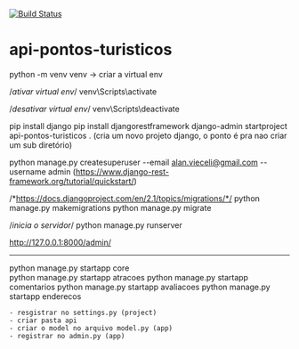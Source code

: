 [![Build Status](https://travis-ci.org/alansvieceli/curso-api-pontos-turisticos.svg?branch=master)](https://travis-ci.org/alansvieceli/curso-api-pontos-turisticos)

# api-pontos-turisticos


python -m venv venv -> criar a virtual env


/*ativar virtual env*/
venv\Scripts\activate

/*desativar virtual env*/
venv\Scripts\deactivate


pip install django
pip install djangorestframework
django-admin startproject api-pontos-turisticos .  (cria um novo projeto django, o ponto é pra nao criar um sub diretório)

python manage.py createsuperuser --email alan.vieceli@gmail.com --username admin    (https://www.django-rest-framework.org/tutorial/quickstart/)

/*https://docs.djangoproject.com/en/2.1/topics/migrations/*/
python manage.py makemigrations
python manage.py migrate

/*inicia o servidor*/
python manage.py runserver

http://127.0.0.1:8000/admin/

-------------------------------------------------------------------------------------------------------------------------------------------

python manage.py startapp core    
python manage.py startapp atracoes
python manage.py startapp comentarios
python manage.py startapp avaliacoes
python manage.py startapp enderecos


    - resgistrar no settings.py (project)
    - criar pasta api
    - criar o model no arquivo model.py (app)
    - registrar no admin.py (app)